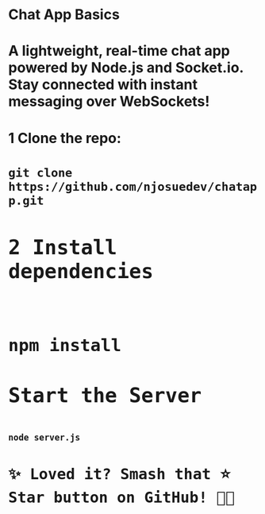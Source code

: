 <h1>Chat App Basics</h1>
<h1>A lightweight, real-time chat app powered by Node.js and Socket.io. Stay connected with instant messaging over WebSockets!</h1>
<h1>1 Clone the repo:<h1>
<code>git clone https://github.com/njosuedev/chatapp.git<code>
<h1>2 Install dependencies<h1>
<code>npm install</code>
<h1>Start the Server</h1>
<code>node server.js</code>
<h2>✨ Loved it? Smash that ⭐ Star button on GitHub! 🚀🔥</h2>
